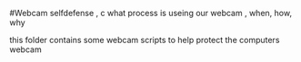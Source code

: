 #Webcam selfdefense , c what process is useing our webcam , when, how, why

this folder contains some webcam scripts to help protect the computers webcam
